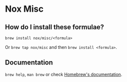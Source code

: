# Nox Misc

## How do I install these formulae?

`brew install nox/misc/<formula>`

Or `brew tap nox/misc` and then `brew install <formula>`.

## Documentation

`brew help`, `man brew` or check [Homebrew's documentation](https://docs.brew.sh).
